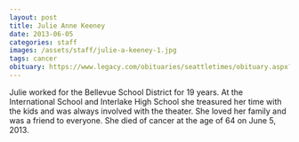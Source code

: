 ```yaml
---
layout: post
title: Julie Anne Keeney
date: 2013-06-05
categories: staff
images: /assets/staff/julie-a-keeney-1.jpg
tags: cancer
obituary: https://www.legacy.com/obituaries/seattletimes/obituary.aspx?pid=165363674
---
```

Julie worked for the Bellevue School District for 19 years. At the International School and Interlake High School she treasured her time with the kids and was always involved with the theater. She loved her family and was a friend to everyone. She died of cancer at the age of 64 on June 5, 2013.
